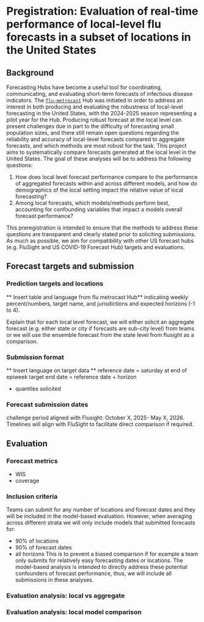 # Pregistration: Evaluation of real-time performance of local-level flu forecasts in a subset of locations in the United States

## Background

Forecasting Hubs have become a useful tool for coordinating, communicating, and evaluating short-term forecasts of infectious disease indicators.
The [`flu-metrocast`](https://github.com/reichlab/flu-metrocast) Hub was initiated in order to address an interest in both producing and evaluating the robustness of local-level forecasting in the United States, with the 2024-2025 season representing a pilot year for the Hub.
Producing robust forecast at the local level can present challenges due in part to the difficulty of forecasting small population sizes, and there still remain open questions regarding the reliability and accuracy of local-level forecasts compared to aggregate forecasts, and which methods are most robust for the task.
This project aims to systematically compare forecasts generated at the local level in the United States. The goal of these analyses will be to address the following questions:
1. How does local level forecast performance compare to the performance of aggregated forecasts within and across different models, and how do demographics of the local setting impact the relative value of local forecasting?
2. Among local forecasts, which models/methods perform best, accounting for confounding variables that impact a models overall forecast performance?

This preregistration is intended to ensure that the methods to address these questions are transparent and clearly stated prior to soliciting submissions.
As much as possible, we aim for compatibility with other US forecast hubs (e.g. FluSight and US COVID-19 Forecast Hub) targets and evaluations.

## Forecast targets and submission

### Prediction targets and locations
** Insert table and language from flu metrocast Hub** indicating weekly percent/numbers, target name, and jurisdictions and expected horizons (-1 to 4).

Explain that for each local level forecast, we will either solicit an aggregate forecast (e.g. either state or city if forecasts are sub-city level) from teams or we will use the ensemble forecast from the state level from flusight as a comparison.

### Submission format
** Insert language on target data **
reference date = saturday at end of epiweek
target end date = reference date + horizon

- quantiles solicited

### Forecast submission dates
challenge period aligned with Flusight: October X, 2025- May X, 2026. Timelines will align with FluSight to facilitate direct comparison if required.


## Evaluation

### Forecast metrics
- WIS
- coverage

### Inclusion criteria
Teams can submit for any number of locations and forecast dates and they will be included in the model-based evaluation.
However, when averaging across different strata we will only include models that submitted forecasts for:
- 90% of locations
- 90% of forecast dates
- all horizons
This is to prevent a biased comparison if for example a team only submits for relatively easy forecasting dates or locations.
The model-based analysis is intended to directly address these potential confounders of forecast performance, thus, we will include all submissions in these analyses.

### Evaluation analysis: local vs aggregate

### Evaluation analysis: local model comparison
